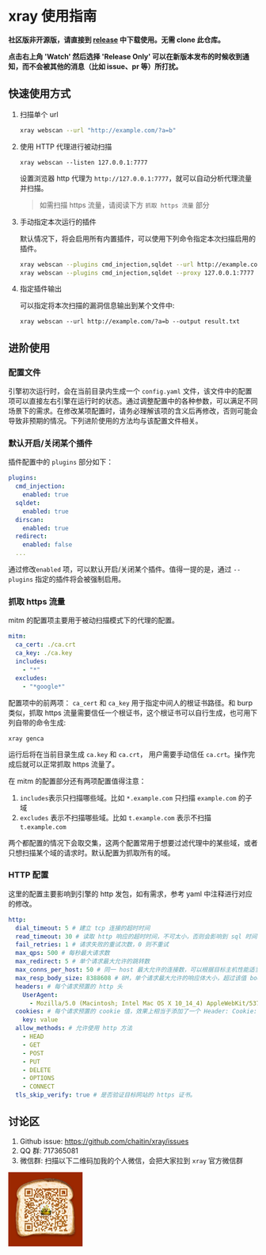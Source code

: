 # xray 使用指南

**社区版非开源版，请直接到 [release](https://github.com/chaitin/xray/releases) 中下载使用。无需 clone 此仓库。**

**点击右上角 'Watch' 然后选择 'Release Only' 可以在新版本发布的时候收到通知，而不会被其他的消息（比如 issue、pr 等）所打扰。**

## 快速使用方式

1. 扫描单个 url
    
    ```bash
    xray webscan --url "http://example.com/?a=b"
    ```

1. 使用 HTTP 代理进行被动扫描
    
    ```
    xray webscan --listen 127.0.0.1:7777
    ```
   设置浏览器 http 代理为 `http://127.0.0.1:7777`，就可以自动分析代理流量并扫描。
   
   >如需扫描 https 流量，请阅读下方 `抓取 https 流量` 部分

1. 手动指定本次运行的插件
   
   默认情况下，将会启用所有内置插件，可以使用下列命令指定本次扫描启用的插件。
   
   ```bash
   xray webscan --plugins cmd_injection,sqldet --url http://example.com
   xray webscan --plugins cmd_injection,sqldet --proxy 127.0.0.1:7777
   ```
      
1. 指定插件输出

    可以指定将本次扫描的漏洞信息输出到某个文件中:
    
    ```
    xray webscan --url http://example.com/?a=b --output result.txt
    ```

   
## 进阶使用

### 配置文件

引擎初次运行时，会在当前目录内生成一个 `config.yaml` 文件，该文件中的配置项可以直接左右引擎在运行时的状态。通过调整配置中的各种参数，可以满足不同场景下的需求。在修改某项配置时，请务必理解该项的含义后再修改，否则可能会导致非预期的情况。下列进阶使用的方法均与该配置文件相关。

### 默认开启/关闭某个插件

插件配置中的 `plugins` 部分如下：

```yaml
plugins:
  cmd_injection:
    enabled: true
  sqldet:
    enabled: true
  dirscan:
    enabled: true
  redirect:
    enabled: false
  ...
```

通过修改`enabled` 项，可以默认开启/关闭某个插件。值得一提的是，通过 `--plugins` 指定的插件将会被强制启用。

### 抓取 https 流量

mitm 的配置项主要用于被动扫描模式下的代理的配置。

```yaml
mitm:
  ca_cert: ./ca.crt
  ca_key: ./ca.key
  includes:
    - "*"
  excludes:
    - "*google*"
```

配置项中的前两项： `ca_cert` 和 `ca_key` 用于指定中间人的根证书路径。和 burp 类似，抓取 https 流量需要信任一个根证书，这个根证书可以自行生成，也可用下列自带的命令生成:

```
xray genca
```


运行后将在当前目录生成 `ca.key` 和 `ca.crt`， 用户需要手动信任 `ca.crt`。操作完成后就可以正常抓取 https 流量了。

在 mitm 的配置部分还有两项配置值得注意：

1. `includes`表示只扫描哪些域。比如 `*.example.com` 只扫描 `example.com` 的子域
1. `excludes` 表示不扫描哪些域。比如 `t.example.com` 表示不扫描 `t.example.com`

两个都配置的情况下会取交集，这两个配置常用于想要过滤代理中的某些域，或者只想扫描某个域的请求时。默认配置为抓取所有的域。

### HTTP 配置

这里的配置主要影响到引擎的 http 发包，如有需求，参考 yaml 中注释进行对应的修改。

```yaml
http:
  dial_timeout: 5 # 建立 tcp 连接的超时时间
  read_timeout: 30 # 读取 http 响应的超时时间，不可太小，否则会影响到 sql 时间盲注的判断
  fail_retries: 1 # 请求失败的重试次数，0 则不重试
  max_qps: 500 # 每秒最大请求数
  max_redirect: 5 # 单个请求最大允许的跳转数
  max_conns_per_host: 50 # 同一 host 最大允许的连接数，可以根据目标主机性能适当增大。
  max_resp_body_size: 8388608 # 8M，单个请求最大允许的响应体大小，超过该值 body 就会被截断
  headers: # 每个请求预置的 http 头
    UserAgent:
      - Mozilla/5.0 (Macintosh; Intel Mac OS X 10_14_4) AppleWebKit/537.36 (KHTML, like Gecko) Chrome/74.0.3729.169
  cookies: # 每个请求预置的 cookie 值，效果上相当于添加了一个 Header: Cookie: key=value
    key: value
  allow_methods: # 允许使用 http 方法
    - HEAD
    - GET
    - POST
    - PUT
    - DELETE
    - OPTIONS
    - CONNECT
  tls_skip_verify: true # 是否验证目标网站的 https 证书。
```

## 讨论区

1. Github issue: https://github.com/chaitin/xray/issues
2. QQ 群: 717365081
3. 微信群: 扫描以下二维码加我的个人微信，会把大家拉到 `xray` 官方微信群    
 
<img src="./assets/wechat.jpg" height="150px">
